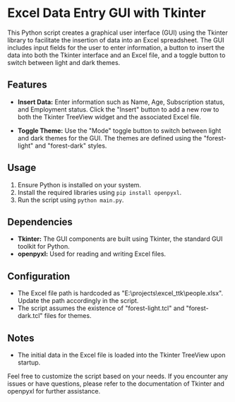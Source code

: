 # Excel Data Entry GUI with Tkinter

This Python script creates a graphical user interface (GUI) using the Tkinter library to facilitate the insertion of data into an Excel spreadsheet. The GUI includes input fields for the user to enter information, a button to insert the data into both the Tkinter interface and an Excel file, and a toggle button to switch between light and dark themes.

## Features

- **Insert Data:** Enter information such as Name, Age, Subscription status, and Employment status. Click the "Insert" button to add a new row to both the Tkinter TreeView widget and the associated Excel file.

- **Toggle Theme:** Use the "Mode" toggle button to switch between light and dark themes for the GUI. The themes are defined using the "forest-light" and "forest-dark" styles.

## Usage

1. Ensure Python is installed on your system.
2. Install the required libraries using `pip install openpyxl`.
3. Run the script using `python main.py`.

## Dependencies

- **Tkinter:** The GUI components are built using Tkinter, the standard GUI toolkit for Python.
- **openpyxl:** Used for reading and writing Excel files.

## Configuration

- The Excel file path is hardcoded as "E:\projects\excel_ttk\people.xlsx". Update the path accordingly in the script.
- The script assumes the existence of "forest-light.tcl" and "forest-dark.tcl" files for themes.

## Notes

- The initial data in the Excel file is loaded into the Tkinter TreeView upon startup.

Feel free to customize the script based on your needs. If you encounter any issues or have questions, please refer to the documentation of Tkinter and openpyxl for further assistance.
